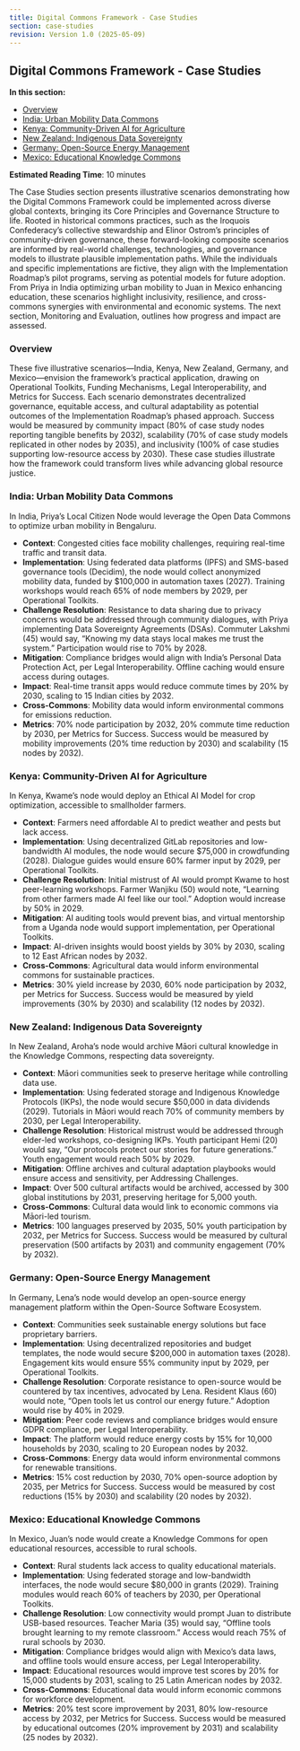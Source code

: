 ```yaml
---
title: Digital Commons Framework - Case Studies
section: case-studies
revision: Version 1.0 (2025-05-09)
---
```


## Digital Commons Framework - Case Studies

**In this section:**
- [Overview](#overview)
- [India: Urban Mobility Data Commons](#india-urban-mobility-data-commons)
- [Kenya: Community-Driven AI for Agriculture](#kenya-community-driven-ai-for-agriculture)
- [New Zealand: Indigenous Data Sovereignty](#new-zealand-indigenous-data-sovereignty)
- [Germany: Open-Source Energy Management](#germany-open-source-energy-management)
- [Mexico: Educational Knowledge Commons](#mexico-educational-knowledge-commons)

**Estimated Reading Time**: 10 minutes

The Case Studies section presents illustrative scenarios demonstrating how the Digital Commons Framework could be implemented across diverse global contexts, bringing its Core Principles and Governance Structure to life. Rooted in historical commons practices, such as the Iroquois Confederacy’s collective stewardship and Elinor Ostrom’s principles of community-driven governance, these forward-looking composite scenarios are informed by real-world challenges, technologies, and governance models to illustrate plausible implementation paths. While the individuals and specific implementations are fictive, they align with the Implementation Roadmap’s pilot programs, serving as potential models for future adoption. From Priya in India optimizing urban mobility to Juan in Mexico enhancing education, these scenarios highlight inclusivity, resilience, and cross-commons synergies with environmental and economic systems. The next section, Monitoring and Evaluation, outlines how progress and impact are assessed.

### <a id="overview"></a>Overview
These five illustrative scenarios—India, Kenya, New Zealand, Germany, and Mexico—envision the framework’s practical application, drawing on Operational Toolkits, Funding Mechanisms, Legal Interoperability, and Metrics for Success. Each scenario demonstrates decentralized governance, equitable access, and cultural adaptability as potential outcomes of the Implementation Roadmap’s phased approach. Success would be measured by community impact (80% of case study nodes reporting tangible benefits by 2032), scalability (70% of case study models replicated in other nodes by 2035), and inclusivity (100% of case studies supporting low-resource access by 2030). These case studies illustrate how the framework could transform lives while advancing global resource justice.

### <a id="india-urban-mobility-data-commons"></a>India: Urban Mobility Data Commons
In India, Priya’s Local Citizen Node would leverage the Open Data Commons to optimize urban mobility in Bengaluru.
- **Context**: Congested cities face mobility challenges, requiring real-time traffic and transit data.
- **Implementation**: Using federated data platforms (IPFS) and SMS-based governance tools (Decidim), the node would collect anonymized mobility data, funded by $100,000 in automation taxes (2027). Training workshops would reach 65% of node members by 2029, per Operational Toolkits.
- **Challenge Resolution**: Resistance to data sharing due to privacy concerns would be addressed through community dialogues, with Priya implementing Data Sovereignty Agreements (DSAs). Commuter Lakshmi (45) would say, “Knowing my data stays local makes me trust the system.” Participation would rise to 70% by 2028.
- **Mitigation**: Compliance bridges would align with India’s Personal Data Protection Act, per Legal Interoperability. Offline caching would ensure access during outages.
- **Impact**: Real-time transit apps would reduce commute times by 20% by 2030, scaling to 15 Indian cities by 2032.
- **Cross-Commons**: Mobility data would inform environmental commons for emissions reduction.
- **Metrics**: 70% node participation by 2032, 20% commute time reduction by 2030, per Metrics for Success.
Success would be measured by mobility improvements (20% time reduction by 2030) and scalability (15 nodes by 2032).

### <a id="kenya-community-driven-ai-for-agriculture"></a>Kenya: Community-Driven AI for Agriculture
In Kenya, Kwame’s node would deploy an Ethical AI Model for crop optimization, accessible to smallholder farmers.
- **Context**: Farmers need affordable AI to predict weather and pests but lack access.
- **Implementation**: Using decentralized GitLab repositories and low-bandwidth AI modules, the node would secure $75,000 in crowdfunding (2028). Dialogue guides would ensure 60% farmer input by 2029, per Operational Toolkits.
- **Challenge Resolution**: Initial mistrust of AI would prompt Kwame to host peer-learning workshops. Farmer Wanjiku (50) would note, “Learning from other farmers made AI feel like our tool.” Adoption would increase by 50% in 2029.
- **Mitigation**: AI auditing tools would prevent bias, and virtual mentorship from a Uganda node would support implementation, per Operational Toolkits.
- **Impact**: AI-driven insights would boost yields by 30% by 2030, scaling to 12 East African nodes by 2032.
- **Cross-Commons**: Agricultural data would inform environmental commons for sustainable practices.
- **Metrics**: 30% yield increase by 2030, 60% node participation by 2032, per Metrics for Success.
Success would be measured by yield improvements (30% by 2030) and scalability (12 nodes by 2032).

### <a id="new-zealand-indigenous-data-sovereignty"></a>New Zealand: Indigenous Data Sovereignty
In New Zealand, Aroha’s node would archive Māori cultural knowledge in the Knowledge Commons, respecting data sovereignty.
- **Context**: Māori communities seek to preserve heritage while controlling data use.
- **Implementation**: Using federated storage and Indigenous Knowledge Protocols (IKPs), the node would secure $50,000 in data dividends (2029). Tutorials in Māori would reach 70% of community members by 2030, per Legal Interoperability.
- **Challenge Resolution**: Historical mistrust would be addressed through elder-led workshops, co-designing IKPs. Youth participant Hemi (20) would say, “Our protocols protect our stories for future generations.” Youth engagement would reach 50% by 2029.
- **Mitigation**: Offline archives and cultural adaptation playbooks would ensure access and sensitivity, per Addressing Challenges.
- **Impact**: Over 500 cultural artifacts would be archived, accessed by 300 global institutions by 2031, preserving heritage for 5,000 youth.
- **Cross-Commons**: Cultural data would link to economic commons via Māori-led tourism.
- **Metrics**: 100 languages preserved by 2035, 50% youth participation by 2032, per Metrics for Success.
Success would be measured by cultural preservation (500 artifacts by 2031) and community engagement (70% by 2032).

### <a id="germany-open-source-energy-management"></a>Germany: Open-Source Energy Management
In Germany, Lena’s node would develop an open-source energy management platform within the Open-Source Software Ecosystem.
- **Context**: Communities seek sustainable energy solutions but face proprietary barriers.
- **Implementation**: Using decentralized repositories and budget templates, the node would secure $200,000 in automation taxes (2028). Engagement kits would ensure 55% community input by 2029, per Operational Toolkits.
- **Challenge Resolution**: Corporate resistance to open-source would be countered by tax incentives, advocated by Lena. Resident Klaus (60) would note, “Open tools let us control our energy future.” Adoption would rise by 40% in 2029.
- **Mitigation**: Peer code reviews and compliance bridges would ensure GDPR compliance, per Legal Interoperability.
- **Impact**: The platform would reduce energy costs by 15% for 10,000 households by 2030, scaling to 20 European nodes by 2032.
- **Cross-Commons**: Energy data would inform environmental commons for renewable transitions.
- **Metrics**: 15% cost reduction by 2030, 70% open-source adoption by 2035, per Metrics for Success.
Success would be measured by cost reductions (15% by 2030) and scalability (20 nodes by 2032).

### <a id="mexico-educational-knowledge-commons"></a>Mexico: Educational Knowledge Commons
In Mexico, Juan’s node would create a Knowledge Commons for open educational resources, accessible to rural schools.
- **Context**: Rural students lack access to quality educational materials.
- **Implementation**: Using federated storage and low-bandwidth interfaces, the node would secure $80,000 in grants (2029). Training modules would reach 60% of teachers by 2030, per Operational Toolkits.
- **Challenge Resolution**: Low connectivity would prompt Juan to distribute USB-based resources. Teacher Maria (35) would say, “Offline tools brought learning to my remote classroom.” Access would reach 75% of rural schools by 2030.
- **Mitigation**: Compliance bridges would align with Mexico’s data laws, and offline tools would ensure access, per Legal Interoperability.
- **Impact**: Educational resources would improve test scores by 20% for 15,000 students by 2031, scaling to 25 Latin American nodes by 2032.
- **Cross-Commons**: Educational data would inform economic commons for workforce development.
- **Metrics**: 20% test score improvement by 2031, 80% low-resource access by 2032, per Metrics for Success.
Success would be measured by educational outcomes (20% improvement by 2031) and scalability (25 nodes by 2032).